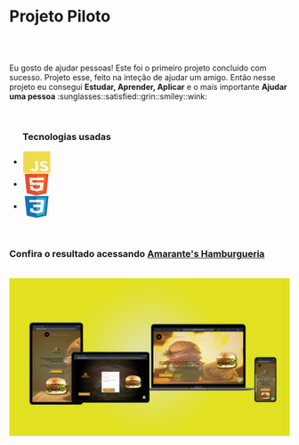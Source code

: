 <h1>Projeto Piloto</h1>
<br>
<br>
<p>Eu gosto de ajudar pessoas! Este  foi o primeiro projeto concluido com sucesso. Projeto esse, feito na inteção de ajudar um amigo.
Então nesse projeto eu consegui <b>Estudar, Aprender, Aplicar</b> e o mais importante <b>Ajudar uma pessoa</b> :sunglasses::satisfied::grin::smiley::wink:</p>
<br>
<ul>
    <h3>Tecnologias usadas</h3>
    <li><img align="center" alt="Js" height="40" width="50" src="https://raw.githubusercontent.com/devicons/devicon/master/icons/javascript/javascript-plain.svg"></li>
    <li><img align="center" alt="HTML" height="40" width="50" src="https://raw.githubusercontent.com/devicons/devicon/master/icons/html5/html5-original.svg"></li>
    <li><img align="center" alt="CSS" height="40" width="50" src="https://raw.githubusercontent.com/devicons/devicon/master/icons/css3/css3-original.svg"></li>
</ul><br>


<h3>Confira o resultado acessando <a href="https://amarantes-hamburgueria.netlify.app/">Amarante's Hamburgueria</a> </h3>
<br>

<img src="img/ph.png">